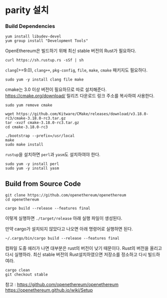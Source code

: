 # parity 설치



### Build Dependencies
```shell
yum install libudev-devel
yum group install "Development Tools"
```



OpenEthereum은 빌드하기 위해 최신 stable 버전의  Rust가 필요하다.

```shell
curl https://sh.rustup.rs -sSf | sh
```



`clang`(>=9.0), `clang++`, `pkg-config`, `file`, `make`, `cmake` 패키지도 필요하다.

```shell
sudo yum -y install clang file make
```



cmake는 3.0 이상 버전이 필요하므로 따로 설치해준다.
https://cmake.org/download/ 릴리즈 다운로드 링크 주소를 복사하여 사용한다. 

```shell
sudo yum remove cmake

wget https://github.com/Kitware/CMake/releases/download/v3.18.0-rc3/cmake-3.18.0-rc3.tar.gz
tar -xvzf cmake-3.18.0-rc3.tar.gz 
cd cmake-3.18.0-rc3

./bootstrap --prefix=/usr/local
make
sudo make install
```



`rustup`을 설치하면 `perl`과 `yasm`도 설치하여야 한다. 

```shell
sudo yum -y install perl
sudo yum -y install yasm
```



## Build from Source Code

```shell
git clone https://github.com/openethereum/openethereum
cd openethereum

cargo build --release --features final
```

이렇게 실행하면 `./target/release` 아래 실행 파일이 생성된다. 



만약 cargo가 설치되지 않았다고 나오면  아래 명령어로 실행하면 된다.

```shell
~/.cargo/bin/cargo build --release --features final
```



컴파일 도중 에러가 나면 대부분은 rust의 버전이 낮기 때문이다. Rust의 버전을 올리고 다시 실행하라. 최신 stable 버전의 Rust설치하였으면 저장소를 정소하고 다시 빌드하여라. 

```shell
cargo clean
git checkout stable
```







참고 : https://github.com/openethereum/openethereum
https://openethereum.github.io/wiki/Setup

